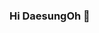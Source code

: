 ### Hi DaesungOh 👋

<!--
**taxsxx/taxsxx** is a ✨ _special_ ✨ repository because its `README.md` (this file) appears on your GitHub profile.

Here are some ideas to get you started:
![Notion](https://img.shields.io/badge/Notion-%23000000.svg?style=for-the-badge&logo=notion&logoColor=white)
- 🔭 I’m currently working on ...
- 🌱 I’m currently learning ...
- 👯 I’m looking to collaborate on ...
- 🤔 I’m looking for help with ...
- 💬 Ask me about ...
- 📫 How to reach me: ...
- 😄 Pronouns: ...
- ⚡ Fun fact: ...
-->
